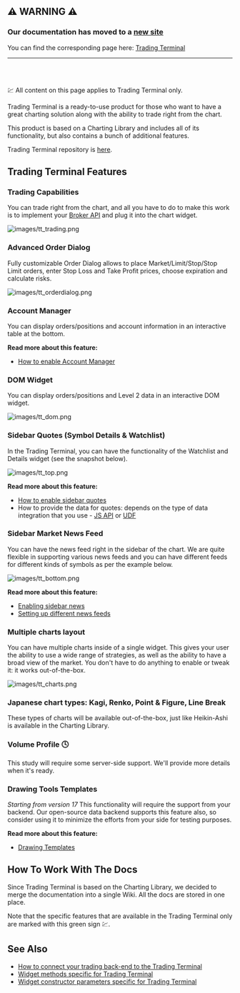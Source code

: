 ## :warning: WARNING :warning:

### Our documentation has moved to a [new site](https://www.tradingview.com/charting-library-docs/)

You can find the corresponding page here: [Trading Terminal
](https://www.tradingview.com/charting-library-docs/latest/trading_terminal/)

---

<br/>
<br/>

:chart: All content on this page applies to Trading Terminal only.

Trading Terminal is a ready-to-use product for those who want to have a great charting solution along with the ability to trade right from the chart.

This product is based on a Charting Library and includes all of its functionality, but also contains a bunch of additional features.

Trading Terminal repository is [here](https://github.com/tradingview/trading_platform).

## Trading Terminal Features

### Trading Capabilities

You can trade right from the chart, and all you have to do to make this work is to implement your [Broker API](Broker-API) and plug it into the chart widget.

![images/tt_trading.png](images/tt_trading.png)

### Advanced Order Dialog

Fully customizable Order Dialog allows to place Market/Limit/Stop/Stop Limit orders, enter Stop Loss and Take Profit prices,
choose expiration and calculate risks.

![images/tt_orderdialog.png](images/tt_orderdialog.png)

### Account Manager

You can display orders/positions and account information in an interactive table at the bottom.

**Read more about this feature:**

* [How to enable Account Manager](Account-Manager)

### DOM Widget

You can display orders/positions and Level 2 data in an interactive DOM widget.

![images/tt_dom.png](images/tt_dom.png)

### Sidebar Quotes (Symbol Details & Watchlist)

In the Trading Terminal, you can have the functionality of the Watchlist and Details widget (see the snapshot below).

![images/tt_top.png](images/tt_top.png)

**Read more about this feature:**

* [How to enable sidebar quotes](Widget-Constructor#widgetbar)
* How to provide the data for quotes: depends on the type of data integration that you use - [JS API](JS-Api#trading-terminal-specific) or [UDF](UDF#quotes)

### Sidebar Market News Feed

You can have the news feed right in the sidebar of the chart. We are quite flexible in supporting various news feeds and you can have different feeds for different kinds of symbols as per the example below.

![images/tt_bottom.png](images/tt_bottom.png)

**Read more about this feature:**

* [Enabling sidebar news](Widget-Constructor#widgetbar)
* [Setting up different news feeds](Widget-Constructor#rss_news_feed)

### Multiple charts layout

You can have multiple charts inside of a single widget. This gives your user the ability to use a wide range of strategies, as well as the ability to have a broad view of the market. You don't have to do anything to enable or tweak it: it works out-of-the-box.

![images/tt_charts.png](images/tt_charts.png)

### Japanese chart types: Kagi, Renko, Point & Figure, Line Break

These types of charts will be available out-of-the-box, just like Heikin-Ashi is available in the Charting Library.

<!-- markdownlint-disable no-trailing-punctuation -->

### Volume Profile :clock4:

This study will require some server-side support. We'll provide more details when it's ready.

### Drawing Tools Templates

*Starting from version 17*
This functionality will require the support from your backend. Our open-source data backend supports this feature also, so consider using it to minimize the efforts from your side for testing purposes.

**Read more about this feature:**

* [Drawing Templates](Drawing-Templates)

<!-- markdownlint-enable no-trailing-punctuation -->

## How To Work With The Docs

Since Trading Terminal is based on the Charting Library, we decided to merge the documentation into a single Wiki.
All the docs are stored in one place.

Note that the specific features that are available in the Trading Terminal only are marked with this green sign :chart:.

## See Also

* [How to connect your trading back-end to the Trading Terminal](Broker-API)
* [Widget methods specific for Trading Terminal](Widget-Methods#chart-trading-terminal-only)
* [Widget constructor parameters specific for Trading Terminal](Widget-Constructor#trading-terminal-only)
